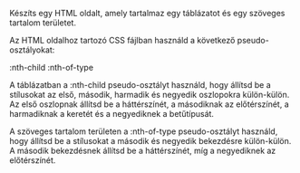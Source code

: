 Készíts egy HTML oldalt, amely tartalmaz egy táblázatot és egy szöveges tartalom területet. 

Az HTML oldalhoz tartozó CSS fájlban használd a következő pseudo-osztályokat:

:nth-child
:nth-of-type

A táblázatban a :nth-child pseudo-osztályt használd, hogy állítsd be a stílusokat az első, második, harmadik és negyedik oszlopokra külön-külön. Az első oszlopnak állítsd be a háttérszínét, a másodiknak az előtérszínét, a harmadiknak a keretét és a negyediknek a betűtípusát.

A szöveges tartalom területen a :nth-of-type pseudo-osztályt használd, hogy állítsd be a stílusokat a második és negyedik bekezdésre külön-külön. A második bekezdésnek állítsd be a háttérszínét, míg a negyediknek az előtérszínét.
